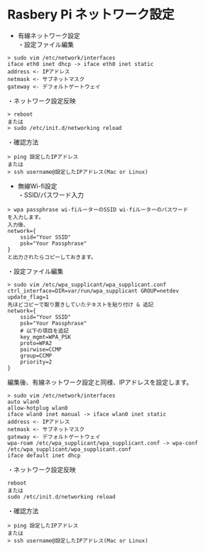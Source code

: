 # Rasbery Pi ネットワーク設定
- 有線ネットワーク設定  
・設定ファイル編集
```
> sudo vim /etc/network/interfaces   
iface eth0 inet dhcp -> iface eth0 inet static
address <- IPアドレス
netmask <- サブネットマスク
gateway <- デフォルトゲートウェイ
```
・ネットワーク設定反映
```
> reboot
または
> sudo /etc/init.d/networking reload
```
・確認方法
```
> ping 設定したIPアドレス
または
> ssh username@設定したIPアドレス(Mac or Linux)
```
- 無線Wi-fi設定  
・SSID/パスワード入力
```
> wpa passphrase wi-fiルーターのSSID wi-fiルーターのパスワード
を入力します。  
入力後、
network={
    ssid="Your SSID"
    psk="Your Passphrase"
}
と出力されたらコピーしておきます。  
```
・設定ファイル編集
```
> sudo vim /etc/wpa_supplicant/wpa_supplicant.conf
ctrl_interface=DIR=var/run/wpa_supplicant GROUP=netdev
update_flag=1
先ほどコピーで取り置きしていたテキストを貼り付け & 追記
network={
    ssid="Your SSID"
    psk="Your Passphrase"
    # 以下の項目を追記
    key_mgmt=WPA_PSK
    proto=WPA2
    pairwise=CCMP
    group=CCMP
    priority=2
}
```
編集後、有線ネットワーク設定と同様、IPアドレスを設定します。  
```
> sudo vim /etc/network/interfaces
auto wlan0
allow-hotplug wlan0
iface wlan0 inet manual -> iface wlan0 inet static
address <- IPアドレス
netmask <- サブネットマスク
gateway <- デフォルトゲートウェイ
wpa-roam /etc/wpa_supplicant/wpa_supplicant.conf -> wpa-conf /etc/wpa_supplicant/wpa_supplicant.conf
iface default inet dhcp
```
・ネットワーク設定反映
```
reboot
または
sudo /etc/init.d/networking reload
```
・確認方法
```
> ping 設定したIPアドレス
または
> ssh username@設定したIPアドレス(Mac or Linux)
```
